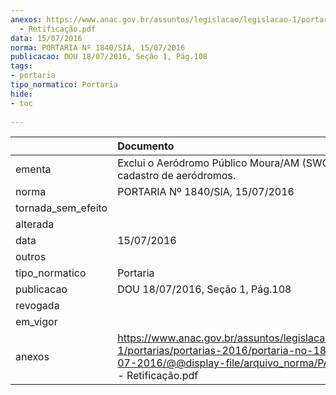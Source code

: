 ```yaml
---
anexos: https://www.anac.gov.br/assuntos/legislacao/legislacao-1/portarias/portarias-2016/portaria-no-1840-sia-15-07-2016/@@display-file/arquivo_norma/PA2016-1840
  - Retificação.pdf
data: 15/07/2016
norma: PORTARIA Nº 1840/SIA, 15/07/2016
publicacao: DOU 18/07/2016, Seção 1, Pág.108
tags:
- portaria
tipo_normatico: Portaria
hide: 
- toc 
 
---
```


|                    | Documento                                                                                                                                                                    |
|:-------------------|:-----------------------------------------------------------------------------------------------------------------------------------------------------------------------------|
| ementa             | Exclui o Aeródromo Público Moura/AM (SWOW) do cadastro de aeródromos.                                                                                                        |
| norma              | PORTARIA Nº 1840/SIA, 15/07/2016                                                                                                                                             |
| tornada_sem_efeito |                                                                                                                                                                              |
| alterada           |                                                                                                                                                                              |
| data               | 15/07/2016                                                                                                                                                                   |
| outros             |                                                                                                                                                                              |
| tipo_normatico     | Portaria                                                                                                                                                                     |
| publicacao         | DOU 18/07/2016, Seção 1, Pág.108                                                                                                                                             |
| revogada           |                                                                                                                                                                              |
| em_vigor           |                                                                                                                                                                              |
| anexos             | https://www.anac.gov.br/assuntos/legislacao/legislacao-1/portarias/portarias-2016/portaria-no-1840-sia-15-07-2016/@@display-file/arquivo_norma/PA2016-1840 - Retificação.pdf |